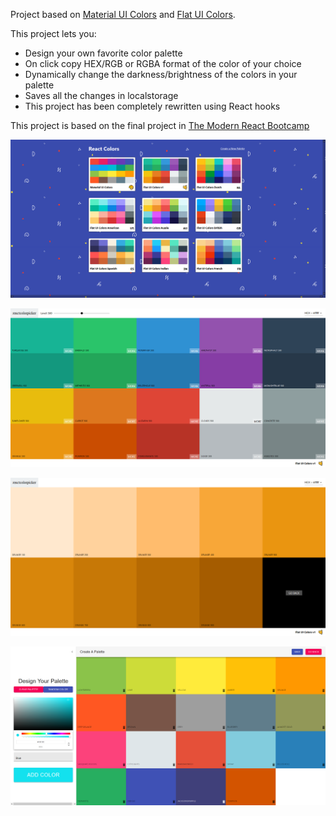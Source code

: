 Project based on [Material UI Colors](http://materialuicolors.co) and  [Flat UI Colors](https://flatuicolors.com). 

This project lets you:
* Design your own favorite color palette 
* On click copy HEX/RGB or RGBA format of the color of your choice
* Dynamically change the darkness/brightness of the colors in your palette
* Saves all the changes in localstorage
* This project has been completely rewritten using React hooks
                 
This project is based on the final project in [The Modern React Bootcamp](https://www.udemy.com/course/modern-react-bootcamp/)

![Alt text](./src/images/React-colors.png?raw=true "React Colors")

![Alt text](./src/images/Palette-list.png?raw=true "Palette List")

![Alt text](./src/images/Single-color-palette.png?raw=true "Single Color Palette")

![Alt text](./src/images/Create-palette.png?raw=true "Create Palette")


